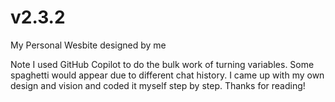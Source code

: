 # v2.3.2

My Personal Wesbite designed by me

Note I used GitHub Copilot to do the bulk work of turning variables. 
Some spaghetti would appear due to different chat history.
I came up with my own design and vision and coded it myself step by step.
Thanks for reading!
